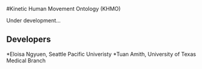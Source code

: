 #Kinetic Human Movement Ontology (KHMO)

Under development...

## Developers

*Eloisa Ngyuen, Seattle Pacific Univeristy
*Tuan Amith, University of Texas Medical Branch
